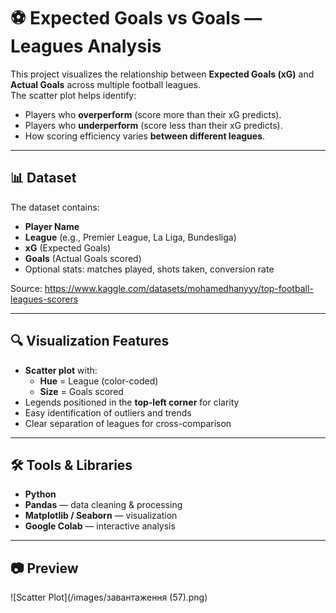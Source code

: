 # ⚽ Expected Goals vs Goals — Leagues Analysis

This project visualizes the relationship between **Expected Goals (xG)** and **Actual Goals** across multiple football leagues.  
The scatter plot helps identify:
- Players who **overperform** (score more than their xG predicts).
- Players who **underperform** (score less than their xG predicts).
- How scoring efficiency varies **between different leagues**.

---

## 📊 Dataset
The dataset contains:
- **Player Name**
- **League** (e.g., Premier League, La Liga, Bundesliga)
- **xG** (Expected Goals)
- **Goals** (Actual Goals scored)
- Optional stats: matches played, shots taken, conversion rate

Source: https://www.kaggle.com/datasets/mohamedhanyyy/top-football-leagues-scorers

---

## 🔍 Visualization Features
- **Scatter plot** with:
  - **Hue** = League (color-coded)
  - **Size** = Goals scored
- Legends positioned in the **top-left corner** for clarity
- Easy identification of outliers and trends
- Clear separation of leagues for cross-comparison

---

## 🛠 Tools & Libraries
- **Python**
- **Pandas** — data cleaning & processing
- **Matplotlib / Seaborn** — visualization
- **Google Colab** — interactive analysis

---

## 📷 Preview

![Scatter Plot](/images/завантаження (57).png)
